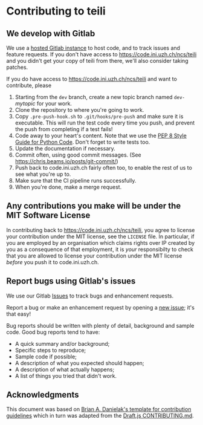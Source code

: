 # Contributing to teili

## We develop with Gitlab
We use a [hosted Gitlab instance](https://code.ini.uzh.ch) to host code, and to track issues and feature requests.
If you don't have access to https://code.ini.uzh.ch/ncs/teili and you didn't get your copy of teili from there, we'll also consider taking patches.

If you do have access to https://code.ini.uzh.ch/ncs/teili and want to contribute, please
1. Starting from the `dev` branch, create a new topic branch named `dev-`_mytopic_ for your work.
2. Clone the repository to where you're going to work.
3. Copy `.pre-push-hook.sh` to `.git/hooks/pre-push` and make sure it is executable. This will run the test code every time you push, and prevent the push from completing if a test fails!
4. Code away to your heart's content. Note that we use the [PEP 8 Style Guide for Python Code](https://www.python.org/dev/peps/pep-0008/). Don't forget to write tests too.
5. Update the documentation if necessary.
6. Commit often, using good commit messages. (See https://chris.beams.io/posts/git-commit/)
7. Push back to code.ini.uzh.ch fairly often too, to enable the rest of us to see what you're up to.
8. Make sure that the CI pipeline runs successfully.
9. When you're done, make a merge request.

## Any contributions you make will be under the MIT Software License
In contributing back to https://code.ini.uzh.ch/ncs/teili, you agree to license your contribution under the MIT license, see the `LICENSE` file.
In particular, if you are employed by an organisation which claims rights over IP created by you as a consequence of that employment, it is _*your*_ responsibilty to check that you are allowed to license your contribution under the MIT license _*before*_ you push it to code.ini.uzh.ch.

## Report bugs using Gitlab's issues
We use our Gitlab [Issues](https://code.ini.uzh.ch/ncs/teili/issues) to track bugs and enhancement requests.

Report a bug or make an enhancement request by opening a [new issue](https://code.ini.uzh.ch/ncs/teili/issues/new?issue); it's that easy!

Bug reports should be written with plenty of detail, background and sample code.
Good bug reports tend to have:
- A quick summary and/or background;
- Specific steps to reproduce;
- Sample code if possible;
- A description of what you expected should happen;
- A description of what actually happens;
- A list of things you tried that didn't work.

## Acknowledgments
This document was based on [Brian A. Danielak's template for contribution guidelines](https://gist.github.com/briandk/3d2e8b3ec8daf5a27a62) which in turn was adapted from the [Draft.js CONTRIBUTING.md](https://github.com/facebook/draft-js/blob/a9316a723f9e918afde44dea68b5f9f39b7d9b00/CONTRIBUTING.md).

